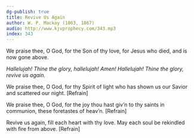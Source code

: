 ```yaml
---
dg-publish: true
title: Revive Us Again
author: W. P. Mackay (1863, 1867)
audio: http://www.kjvprophecy.com/343.mp3
index: 343
---
```


We praise thee, O God, for the Son of thy love,
for Jesus who died, and is now gone above.

*Hallelujah! Thine the glory, hallelujah! Amen!
Hallelujah! Thine the glory, revive us again.*

We praise thee, O God, for thy Spirit of light
who has shown us our Savior and scattered our night. [Refrain]

We praise thee, O God, for the joy thou hast giv’n
to thy saints in communion, these foretastes of heav’n. [Refrain]

Revive us again, fill each heart with thy love.
May each soul be rekindled with fire from above. [Refrain]